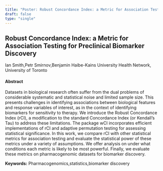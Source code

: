```yaml
---
title: "Poster: Robust Concordance Index: a Metric for Association Testing for Preclinical Biomarker Discovery"
draft: false
type: "single"
---
```


## Robust Concordance Index: a Metric for Association Testing for Preclinical Biomarker Discovery
Ian Smith,Petr Smirnov,Benjamin Haibe-Kains
University Health Network, University of Toronto
#### Abstract

Datasets in biological research often suffer from the dual problems of considerable systematic and statistical noise and limited sample size. This presents challenges in identifying associations between biological features and response variables of interest, as in the context of identifying biomarkers for sensitivity to therapy. We introduce the Robust Concordance Index (rCI), a modification to the standard Concordance Index (or Kendall’s Tau) to address these limitations. The package wCI incorporates efficient implementations of rCI and adaptive permutation testing for assessing statistical significance. In this work, we compare rCI with other statistical metrics for association testing and evaluate the statistical power of these metrics under a variety of assumptions. We offer analysis on under what conditions each metric is likely to be most powerful. Finally, we evaluate these metrics on pharmacogenomic datasets for biomarker discovery. 


**Keywords:** Pharmacogenomics,statistics,biomarker discovery
